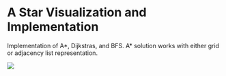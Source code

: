 # A Star Visualization and Implementation
Implementation of A*, Dijkstras, and BFS. A* solution works with either grid or adjacency list representation.
<td><img align="center" src="a Star Animation"></td>
